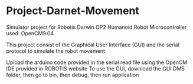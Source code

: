 # Project-Darnet-Movement
Simulator project for Robotis Darwin OP2 Humanoid Robot
Microcontroller used: OpenCM9.04

This project consist of the Graphical User Interface (GUI) and the serial protocol to simulate the robot movement

Upload the arduino code provided in the serial read file using the OpenCM IDE provided in ROBOTIS website
To use the GUI, download the GUI DMS folder, then go to bin, then debug, then run application
